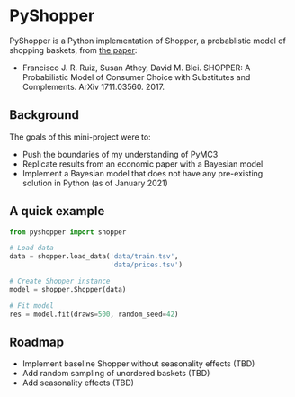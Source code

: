# PyShopper
PyShopper is a Python implementation of Shopper, a probablistic model of shopping baskets, from [the paper](https://arxiv.org/abs/1711.03560 "Arxiv paper"):
+ Francisco J. R. Ruiz, Susan Athey, David M. Blei. SHOPPER: A Probabilistic Model of Consumer Choice with Substitutes and Complements. ArXiv 1711.03560. 2017.

## Background
The goals of this mini-project were to:
- Push the boundaries of my understanding of PyMC3
- Replicate results from an economic paper with a Bayesian model
- Implement a Bayesian model that does not have any pre-existing solution in Python (as of January 2021)

## A quick example
```python
from pyshopper import shopper

# Load data
data = shopper.load_data('data/train.tsv',
                         'data/prices.tsv')

# Create Shopper instance
model = shopper.Shopper(data)

# Fit model
res = model.fit(draws=500, random_seed=42)
```

## Roadmap
- Implement baseline Shopper without seasonality effects (TBD)
- Add random sampling of unordered baskets (TBD)
- Add seasonality effects (TBD)
